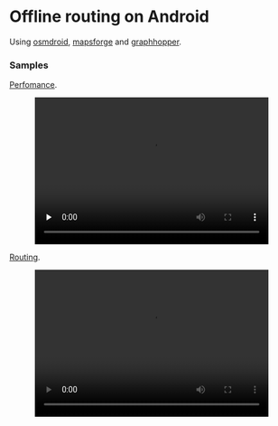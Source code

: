 # Offline routing on Android

Using [osmdroid](https://github.com/osmdroid/osmdroid), [mapsforge](https://github.com/mapsforge/mapsforge) and [graphhopper](https://github.com/graphhopper/graphhopper/).

### Samples

[Perfomance](https://raw.githubusercontent.com/lassana/offline-routing-sample/map/raw/video_a.mp4).
<div align="center" >
<video src="https://raw.githubusercontent.com/lassana/offline-routing-sample/map/raw/video_a.mp4" poster="" preload="none" style="width: 414px; height: 260px;" controls>
</video>
</div>

[Routing]().
<div align="center" >
<video src="" poster="" preload="none" style="width: 414px; height: 260px;" controls>
</video>
</div>
